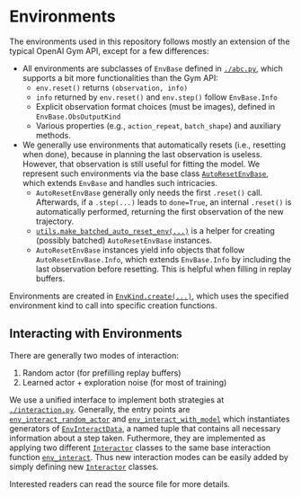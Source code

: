 # Environments

The environments used in this repository follows mostly an extension of the typical OpenAI Gym API, except for a few differences:
+ All environments are subclasses of `EnvBase` defined in [`./abc.py`](./abc.py), which supports a bit more functionalities than the Gym API:
  + `env.reset()` returns `(observation, info)`
  + `info` returned by `env.reset()` and `env.step()` follow `EnvBase.Info`
  + Explicit observation format choices (must be images), defined in `EnvBase.ObsOutputKind`
  + Various properties (e.g., `action_repeat`, `batch_shape`) and auxiliary methods.
+ We generally use environments that automatically resets (i.e., resetting when done), because in planning the last observation is useless. However, that observation is still useful for fitting the model. We represent such environments via the base class [`AutoResetEnvBase`](./abc.py), which extends `EnvBase` and handles such intricacies.
  + `AutoResetEnvBase` generally only needs the first `.reset()` call. Afterwards, if a `.step(...)` leads to `done=True`, an internal `.reset()` is automatically performed, returning the first observation of the new trajectory.
  + [`utils.make_batched_auto_reset_env(...)`](./utils.py#L20) is a helper for creating (possibly batched) `AutoResetEnvBase` instances.
  + `AutoResetEnvBase` instances yield info objects that follow `AutoResetEnvBase.Info`, which extends `EnvBase.Info` by including the last observation before resetting. This is helpful when filling in replay buffers.

Environments are created in [`EnvKind.create(...)`](./__init__.py#L22), which uses the specified environment kind to call into specific creation functions.

## Interacting with Environments

There are generally two modes of interaction:
1. Random actor (for prefilling replay buffers)
2. Learned actor + exploration noise (for most of training)

We use a unified interface to implement both strategies at [`./interaction.py`](./interaction.py). Generally, the entry points are [`env_interact_random_actor`](./interaction.py#L195) and [`env_interact_with_model`](./interaction.py#L283) which instantiates generators of [`EnvInteractData`](./interaction.py#L52), a named tuple that contains all necessary information about a step taken. Futhermore, they are implemented as applying two different [`Interactor`](./interaction.py#L102) classes to the same base interaction function [`env_interact`](./interaction.py#L116). Thus new interaction modes can be easily added by simply defining new [`Interactor`](./interaction.py#L102) classes.

Interested readers can read the source file for more details.
